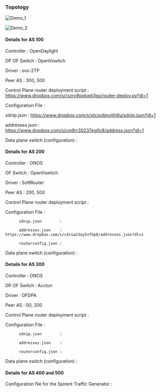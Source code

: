 ### Topology

![Demo_1](https://www.dropbox.com/s/38j0i8e3zuojil6/OTI_Demo_1.png?dl=1)

![Demo_2](https://www.dropbox.com/s/oii5gw88qjchzcb/OTI_Demo_2.png?dl=1)

#### Details for AS 100

Controller    : OpenDaylight

DP OF Switch  : OpenVswtich

Driver        : ovs-2TP

Peer AS       : 300, 500

Control Plane router deployment script : https://www.dropbox.com/s/rxzry9qokwit3gx/router-deploy.py?dl=1

Configuration File :

sdnip.json     :   https://www.dropbox.com/s/xtczoibnvilih6u/sdnip.json?dl=1

addresses.json :   https://www.dropbox.com/s/cm8rr30237eg0c8/address.json?dl=1

Data plane switch (configuration) :



#### Details for AS 200

Controller : ONOS

OF Switch  : OpenVswtich

Driver     : SoftRouter

Peer AS    : 200, 500

Control Plane router deployment script :

Configuration File :

          sdnip.json        :

          addresses.json    : https://www.dropbox.com/s/c4rua23oy5vfhp8/addresses.json?dl=1

          routerconfig.json :

Data plane switch (configuration) :

#### Details for AS 300

Controller    : ONOS

DP OF Switch  : Accton

Driver        : OFDPA

Peer AS       : 00, 200

Control Plane router deployment script :

Configuration File :

          sdnip.json        :

          addresses.json    :

          routerconfig.json :

Data plane switch (configuration) :


#### Details for AS 400 and 500

Configuration file for the Spirent Traffic Generator :
